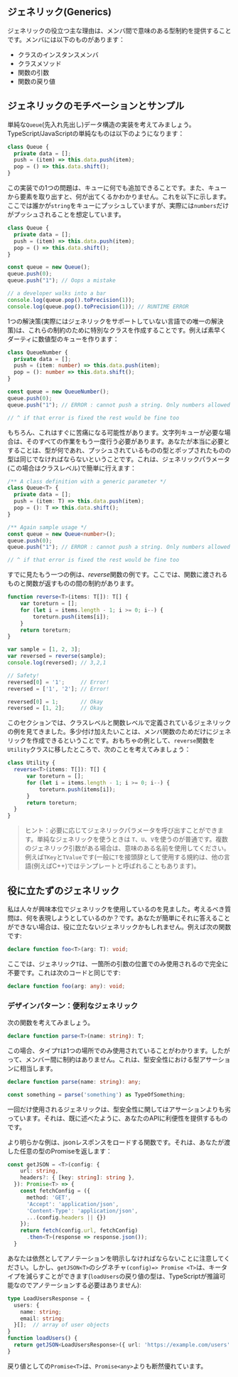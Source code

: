 ## ジェネリック(Generics)

ジェネリックの役立つ主な理由は、メンバ間で意味のある型制約を提供することです。メンバには以下のものがあります：

* クラスのインスタンスメンバ
* クラスメソッド
* 関数の引数
* 関数の戻り値

## ジェネリックのモチベーションとサンプル

単純な`Queue`(先入れ先出し)データ構造の実装を考えてみましょう。TypeScript/JavaScriptの単純なものは以下のようになります：

```ts
class Queue {
  private data = [];
  push = (item) => this.data.push(item);
  pop = () => this.data.shift();
}
```

この実装での1つの問題は、キューに何でも追加できることです。また、キューから要素を取り出すと、何が出てくるかわかりません。これを以下に示します。ここでは誰かが`string`をキューにプッシュしていますが、実際には`numbers`だけがプッシュされることを想定しています。

```ts
class Queue {
  private data = [];
  push = (item) => this.data.push(item);
  pop = () => this.data.shift();
}

const queue = new Queue();
queue.push(0);
queue.push("1"); // Oops a mistake

// a developer walks into a bar
console.log(queue.pop().toPrecision(1));
console.log(queue.pop().toPrecision(1)); // RUNTIME ERROR
```

1つの解決策(実際にはジェネリックをサポートしていない言語での唯一の解決策)は、これらの制約のために特別なクラスを作成することです。例えば素早くダーティに数値型のキューを作ります：

```ts
class QueueNumber {
  private data = [];
  push = (item: number) => this.data.push(item);
  pop = (): number => this.data.shift();
}

const queue = new QueueNumber();
queue.push(0);
queue.push("1"); // ERROR : cannot push a string. Only numbers allowed

// ^ if that error is fixed the rest would be fine too
```

もちろん、これはすぐに苦痛になる可能性があります。文字列キューが必要な場合は、そのすべての作業をもう一度行う必要があります。あなたが本当に必要とすることは、型が何であれ、プッシュされているものの型とポップされたものの型は同じでなければならないということです。これは、ジェネリックパラメータ(この場合はクラスレベル)で簡単に行えます：

```ts
/** A class definition with a generic parameter */
class Queue<T> {
  private data = [];
  push = (item: T) => this.data.push(item);
  pop = (): T => this.data.shift();
}

/** Again sample usage */
const queue = new Queue<number>();
queue.push(0);
queue.push("1"); // ERROR : cannot push a string. Only numbers allowed

// ^ if that error is fixed the rest would be fine too
```

すでに見たもう一つの例は、*reverse*関数の例です。ここでは、関数に渡されるものと関数が返すものの間の制約があります。

```ts
function reverse<T>(items: T[]): T[] {
    var toreturn = [];
    for (let i = items.length - 1; i >= 0; i--) {
        toreturn.push(items[i]);
    }
    return toreturn;
}

var sample = [1, 2, 3];
var reversed = reverse(sample);
console.log(reversed); // 3,2,1

// Safety!
reversed[0] = '1';     // Error!
reversed = ['1', '2']; // Error!

reversed[0] = 1;       // Okay
reversed = [1, 2];     // Okay
```

このセクションでは、クラスレベルと関数レベルで定義されているジェネリックの例を見てきました。多少付け加えたいことは、メンバ関数のためだけにジェネリックを作成できるということです。おもちゃの例として、`reverse`関数を`Utility`クラスに移したところで、次のことを考えてみましょう：

```ts
class Utility {
  reverse<T>(items: T[]): T[] {
      var toreturn = [];
      for (let i = items.length - 1; i >= 0; i--) {
          toreturn.push(items[i]);
      }
      return toreturn;
  }
}
```

> ヒント：必要に応じてジェネリックパラメータを呼び出すことができます。単純なジェネリックを使うときは `T`、`U`、`V`を使うのが普通です。複数のジェネリック引数がある場合は、意味のある名前を使用してください。例えば`TKey`と`TValue`です(一般に`T`を接頭辞として使用する規約は、他の言語(例えばC++)ではテンプレートと呼ばれることもあります)。

## 役に立たずのジェネリック

私は人々が興味本位でジェネリックを使用しているのを見ました。考えるべき質問は、何を表現しようとしているのか？です。あなたが簡単にそれに答えることができない場合は、役に立たないジェネリックかもしれません。例えば次の関数です:

```ts
declare function foo<T>(arg: T): void;
```
ここでは、ジェネリック`T`は、一箇所の引数の位置でのみ使用されるので完全に不要です。これは次のコードと同じです:

```ts
declare function foo(arg: any): void;
```

### デザインパターン：便利なジェネリック

次の関数を考えてみましょう。

```ts
declare function parse<T>(name: string): T;
```

この場合、タイプ`T`は1つの場所でのみ使用されていることがわかります。したがって、メンバー間に制約はありません。これは、型安全性における型アサーションに相当します。

```ts
declare function parse(name: string): any;

const something = parse('something') as TypeOfSomething;
```

一回だけ使用されるジェネリックは、型安全性に関してはアサーションよりも劣っています。それは、既に述べたように、あなたのAPIに利便性を提供するものです。

より明らかな例は、jsonレスポンスをロードする関数です。それは、あなたが渡した任意の型のPromiseを返します：
```ts
const getJSON = <T>(config: {
    url: string,
    headers?: { [key: string]: string },
  }): Promise<T> => {
    const fetchConfig = ({
      method: 'GET',
      'Accept': 'application/json',
      'Content-Type': 'application/json',
      ...(config.headers || {})
    });
    return fetch(config.url, fetchConfig)
      .then<T>(response => response.json());
  }
```

あなたは依然としてアノテーションを明示しなければならないことに注意してください。しかし、`getJSON<T>`のシグネチャ`(config)=> Promise <T>`は、キータイプを減らすことができます(`loadUsers`の戻り値の型は、TypeScriptが推論可能なのでアノテーションする必要はありません):

```ts
type LoadUsersResponse = {
  users: {
    name: string;
    email: string;
  }[];  // array of user objects
}
function loadUsers() {
  return getJSON<LoadUsersResponse>({ url: 'https://example.com/users' });
}
```

戻り値としての`Promise<T>`は、`Promise<any>`よりも断然優れています。
